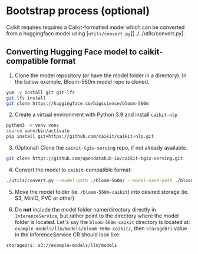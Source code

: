 # Bootstrap process (optional)

Caikit requires requires a Caikit-formatted model which can be converted from a huggingface
model using [`utils/convert.py`][../../utils/convert.py].

## Converting Hugging Face model to caikit-compatible format

1. Clone the model repository (or have the model folder in a directory). In the below example, Bloom-560m model repo is cloned.

```bash
yum -y install git git-lfs
git lfs install
git clone https://huggingface.co/bigscience/bloom-560m
```

2. Create a virtual environment with Python 3.9 and install `caikit-nlp`

```bash
python3 -m venv venv
source venv/bin/activate
pip install git+https://github.com/caikit/caikit-nlp.git
```

3. (Optional) Clone the `caikit-tgis-serving` repo, if not already available.

```bash
git clone https://github.com/opendatahub-io/caikit-tgis-serving.git
```

4. Convert the model to `caikit`-compatible format:

```bash
./utils/convert.py --model-path ./bloom-560m/ --model-save-path ./bloom-560m-caikit
```

5. Move the model folder (ie. `/bloom-560m-caikit`) into desired storage (ie. S3, MinIO, PVC or other)

6. Do **not** include the model folder name/directory directly in `InferenceService`, but rather point to the directory where the model folder is located. Let's say the `bloom-560m-caikit` directory is located at: `example-models/llm/models/bloom-560m-caikit/`, then `storageUri` value in the InferenceService CR should look like:

```bash
storageUri: s3://example-models/llm/models
```
